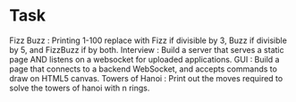 # Task

Fizz Buzz : Printing 1-100 replace with Fizz if divisible by 3, Buzz if divisible by 5, and FizzBuzz if by both.
Interview : Build a server that serves a static page AND listens on a websocket for uploaded applications.
GUI : Build a page that connects to a backend WebSocket, and accepts commands to draw on HTML5 canvas.
Towers of Hanoi : Print out the moves required to solve the towers of hanoi with n rings.
